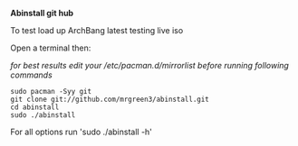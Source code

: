 **Abinstall git hub** 

To test load up ArchBang latest testing live iso

Open a terminal then:

*for best results edit your /etc/pacman.d/mirrorlist before running following commands*

    sudo pacman -Syy git
    git clone git://github.com/mrgreen3/abinstall.git
    cd abinstall
    sudo ./abinstall

For all options run 'sudo ./abinstall -h' 


